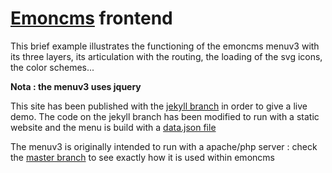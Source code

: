 # [Emoncms](http://github.com/emoncms/emoncms) frontend

This brief example illustrates the functioning of the emoncms menuv3 with its three layers, its articulation with the routing, the loading of the svg icons, the color schemes...

**Nota : the menuv3 uses jquery**

This site has been published with the [jekyll branch](https://github.com/alexandrecuer/frontend/tree/jekyll) in order to give a live demo. The code on the jekyll branch has been modified to run with a static website and the menu is build with a [data.json file](https://github.com/alexandrecuer/frontend/blob/jekyll/data.json)

The menuv3 is originally intended to run with a apache/php server : check the [master branch](https://github.com/alexandrecuer/frontend/tree/master) to see exactly how it is used within emoncms
